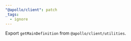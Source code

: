 ```yaml
---
"@apollo/client": patch
_tags:
  - ignore
---
```


Export `getMainDefinition` from `@apollo/client/utilities`.
